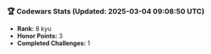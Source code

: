 ### 🏆 Codewars Stats (Updated: 2025-03-04 09:08:50 UTC)

- **Rank:** 8 kyu
- **Honor Points:** 3
- **Completed Challenges:** 1
